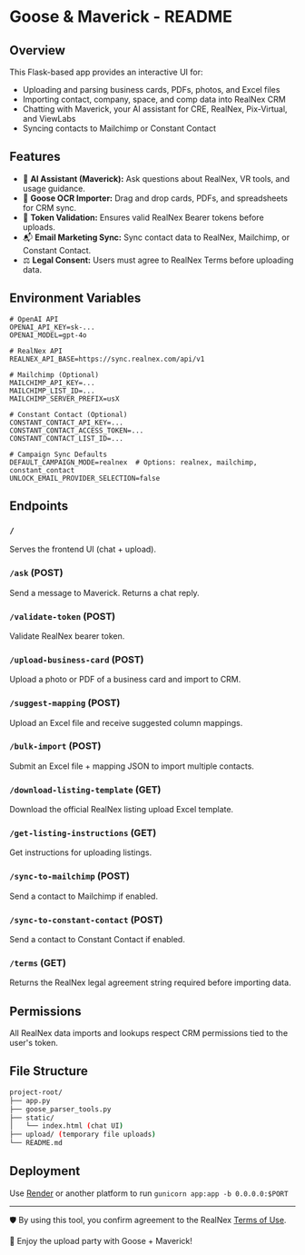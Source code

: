 # Goose & Maverick - README

## Overview
This Flask-based app provides an interactive UI for:
- Uploading and parsing business cards, PDFs, photos, and Excel files
- Importing contact, company, space, and comp data into RealNex CRM
- Chatting with Maverick, your AI assistant for CRE, RealNex, Pix-Virtual, and ViewLabs
- Syncing contacts to Mailchimp or Constant Contact

## Features
- 🧠 **AI Assistant (Maverick):** Ask questions about RealNex, VR tools, and usage guidance.
- 📸 **Goose OCR Importer:** Drag and drop cards, PDFs, and spreadsheets for CRM sync.
- 🔐 **Token Validation:** Ensures valid RealNex Bearer tokens before uploads.
- 📬 **Email Marketing Sync:** Sync contact data to RealNex, Mailchimp, or Constant Contact.
- ⚖️ **Legal Consent:** Users must agree to RealNex Terms before uploading data.

## Environment Variables
```env
# OpenAI API
OPENAI_API_KEY=sk-...
OPENAI_MODEL=gpt-4o

# RealNex API
REALNEX_API_BASE=https://sync.realnex.com/api/v1

# Mailchimp (Optional)
MAILCHIMP_API_KEY=...
MAILCHIMP_LIST_ID=...
MAILCHIMP_SERVER_PREFIX=usX

# Constant Contact (Optional)
CONSTANT_CONTACT_API_KEY=...
CONSTANT_CONTACT_ACCESS_TOKEN=...
CONSTANT_CONTACT_LIST_ID=...

# Campaign Sync Defaults
DEFAULT_CAMPAIGN_MODE=realnex  # Options: realnex, mailchimp, constant_contact
UNLOCK_EMAIL_PROVIDER_SELECTION=false
```

## Endpoints
### `/`
Serves the frontend UI (chat + upload).

### `/ask` (POST)
Send a message to Maverick. Returns a chat reply.

### `/validate-token` (POST)
Validate RealNex bearer token.

### `/upload-business-card` (POST)
Upload a photo or PDF of a business card and import to CRM.

### `/suggest-mapping` (POST)
Upload an Excel file and receive suggested column mappings.

### `/bulk-import` (POST)
Submit an Excel file + mapping JSON to import multiple contacts.

### `/download-listing-template` (GET)
Download the official RealNex listing upload Excel template.

### `/get-listing-instructions` (GET)
Get instructions for uploading listings.

### `/sync-to-mailchimp` (POST)
Send a contact to Mailchimp if enabled.

### `/sync-to-constant-contact` (POST)
Send a contact to Constant Contact if enabled.

### `/terms` (GET)
Returns the RealNex legal agreement string required before importing data.

## Permissions
All RealNex data imports and lookups respect CRM permissions tied to the user's token.

## File Structure
```bash
project-root/
├── app.py
├── goose_parser_tools.py
├── static/
│   └── index.html (chat UI)
├── upload/ (temporary file uploads)
└── README.md
```

## Deployment
Use [Render](https://render.com/) or another platform to run `gunicorn app:app -b 0.0.0.0:$PORT`

---

🛡 By using this tool, you confirm agreement to the RealNex [Terms of Use](https://realnex.com/Terms).

🚀 Enjoy the upload party with Goose + Maverick!
